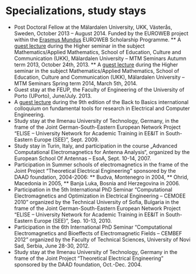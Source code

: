 # Specializations, study stays

* Post Doctoral Fellow at the Mälardalen University, UKK, Västerås, Sweden, October 2013 – August 2014. Funded by the EUROWEB project within the [Erasmus Mundus](http://eacea.ec.europa.eu/erasmus_mundus/programme/action2_en.php) EUROWEB Scholarship Programme.
** A [guest lecture](http://www.mdh.se/amnen/matematik/evenemang/seminarmathematicsappliedmathematics/mtm-seminars-autumn-term-2013-1.44065) during the Higher seminar in the subject Mathematics/Applied Mathematics, School of Education, Culture and Communication (UKK), Mälardalen University – MTM Seminars Autumn term 2013, October 24th, 2013.
** A [guest lecture](http://www.mdh.se/amnen/matematik/evenemang/seminarmathematicsappliedmathematics/mam-seminars-spring-term-2014-1.50027) during the Higher seminar in the subject Mathematics/Applied Mathematics, School of Education, Culture and Communication (UKK), Mälardalen University – MTM Seminars Spring term 2014, March 5th, 2014.
* Guest stay at the FEUP, the Faculty of Engineering of the University of Porto (UPorto), June/July. 2013.
* A [guest lecture](https://sites.google.com/site/eceback2basics/previous-editions/program---9th-edition) during the 9th edition of the Back to Basics international colloquium on fundamental tools for research in Electrical and Computer Engineering.
* Study stay at the Ilmenau University of Technology, Germany, in the frame of the Joint German-South-Eastern European Network Project “ELISE – University Network for Academic Training in EE&IT in South-Eastern Europe (SEE)”, Sept. 2009.
* Study stay in Turin, Italy, and participation in the course „Advanced Computational Electromagnetics for Antenna Analysis“, organized by the European School Of Antennas – EsoA, Sept. 10-14, 2007.
* Participation in Summer schools of electromagnetics in the frame of the Joint Project “Theoretical Electrical Engineering” sponsored by the DAAD foundation, 2004-2006:
** Budva, Montenegro in 2004,
** Ohrid, Macedonia in 2005,
** Banja Luka, Bosnia and Herzegovina in 2006.
* Participation in the 5th International PhD Seminar “Computational Electromagnetics and Optimization in Electrical Engineering – CEMOEE 2010” organized by the Technical University of Sofia, Bulgaria in the frame of the Joint German-South-Eastern European Network Project “ELISE – University Network for Academic Training in EE&IT in South-Eastern Europe (SEE)”, Sep. 10-13, 2010.
* Participation in the 6th International PhD Seminar “Computational Electromagnetics and Bioeffects of Electromagnetic Fields – CEMBEF 2012” organized by the Faculty of Technical Sciences, University of Novi Sad, Serbia, June 28-30, 2012.
* Study stay at the Ilmenau University of Technology, Germany in the frame of the Joint Project “Theoretical Electrical Engineering” sponsored by the DAAD foundation, Oct.-Dec. 2004.
